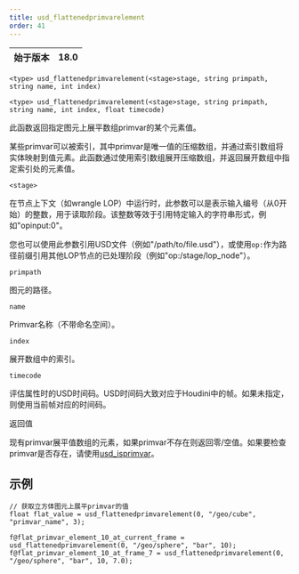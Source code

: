 ```yaml
---
title: usd_flattenedprimvarelement
order: 41
---
```


| 始于版本 | 18.0 |
| --- | --- |

`<type> usd_flattenedprimvarelement(<stage>stage, string primpath, string name, int index)`

`<type> usd_flattenedprimvarelement(<stage>stage, string primpath, string name, int index, float timecode)`

此函数返回指定图元上展平数组primvar的某个元素值。

某些primvar可以被索引，其中primvar是唯一值的压缩数组，并通过索引数组将实体映射到值元素。此函数通过使用索引数组展开压缩数组，并返回展开数组中指定索引处的元素值。

`<stage>`

在节点上下文（如wrangle LOP）中运行时，此参数可以是表示输入编号（从0开始）的整数，用于读取阶段。该整数等效于引用特定输入的字符串形式，例如"opinput:0"。

您也可以使用此参数引用USD文件（例如"/path/to/file.usd"），或使用`op:`作为路径前缀引用其他LOP节点的已处理阶段（例如"op:/stage/lop_node"）。

`primpath`

图元的路径。

`name`

Primvar名称（不带命名空间）。

`index`

展开数组中的索引。

`timecode`

评估属性时的USD时间码。USD时间码大致对应于Houdini中的帧。如果未指定，则使用当前帧对应的时间码。

返回值

现有primvar展平值数组的元素，如果primvar不存在则返回零/空值。如果要检查primvar是否存在，请使用[usd_isprimvar](/zh-cn/houdini-vex/usd/usd_isprimvar "检查图元是否具有指定名称的primvar。")。

## 示例

```vex
// 获取立方体图元上展平primvar的值
float flat_value = usd_flattenedprimvarelement(0, "/geo/cube", "primvar_name", 3);

f@flat_primvar_element_10_at_current_frame = usd_flattenedprimvarelement(0, "/geo/sphere", "bar", 10);
f@flat_primvar_element_10_at_frame_7 = usd_flattenedprimvarelement(0, "/geo/sphere", "bar", 10, 7.0);

```
